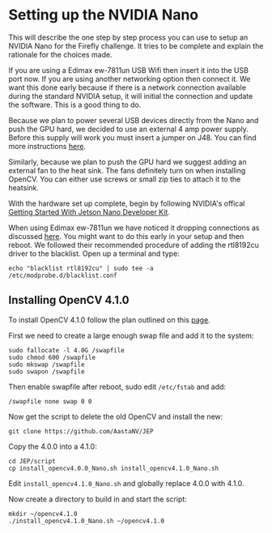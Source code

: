 # Setting up the NVIDIA Nano

This will describe the one step by step process you can use to setup
an NVIDIA Nano for the Firefly challenge. It tries to be complete and
explain the rationale for the choices made.

If you are using a Edimax ew-7811un USB Wifi then insert it into the
USB port now. If you are using another networking option then connect
it. We want this done early because if there is a network connection
available during the standard NVIDIA setup, it will initial the
connection and update the software. This is a good thing to do.

Because we plan to power several USB devices directly from the Nano
and push the GPU hard, we decided to use an external 4 amp power
supply. Before this supply will work you must insert a jumper on
J48. You can find more instructions
[here](https://devtalk.nvidia.com/default/topic/1048640/jetson-nano/power-supply-considerations-for-jetson-nano-developer-kit/).

Similarly, because we plan to push the GPU hard we suggest adding an
external fan to the heat sink. The fans definitely turn on when
installing OpenCV. You can either use screws or small zip ties to
attach it to the heatsink.

With the hardware set up complete, begin by following NVIDIA's offical
[Getting Started With Jetson Nano Developer Kit](https://developer.nvidia.com/embedded/learn/get-started-jetson-nano-devkit).

When using Edimax ew-7811un we have noticed it dropping connections as
discussed
[here](https://devtalk.nvidia.com/default/topic/1049303/jetson-nano/jetson-nano-wifi-/post/5329699/#5329699). You
might want to do this early in your setup and then reboot. We followed
their recommended procedure of adding the rtl8192cu driver to the
blacklist. Open up a terminal and type:

```
echo "blacklist rtl8192cu" | sudo tee -a /etc/modprobe.d/blacklist.conf
```


## Installing OpenCV 4.1.0

To install OpenCV 4.1.0 follow the plan outlined on this
[page](https://devtalk.nvidia.com/default/topic/1049296/jetson-nano/how-to-install-opencv-python-for-python3-6/2).

First we need to create a large enough swap file and add it to the system:

```
sudo fallocate -l 4.0G /swapfile
sudo chmod 600 /swapfile
sudo mkswap /swapfile
sudo swapon /swapfile
```

Then enable swapfile after reboot, sudo edit `/etc/fstab` and add:

```
/swapfile none swap 0 0
```

Now get the script to delete the old OpenCV and install the new:

```
git clone https://github.com/AastaNV/JEP
```

Copy the 4.0.0 into a 4.1.0:

```
cd JEP/script
cp install_opencv4.0.0_Nano.sh install_opencv4.1.0_Nano.sh
```

Edit `install_opencv4.1.0_Nano.sh` and globally replace 4.0.0 with 4.1.0.

Now create a directory to build in and start the script:

```
mkdir ~/opencv4.1.0
./install_opencv4.1.0_Nano.sh ~/opencv4.1.0
```
